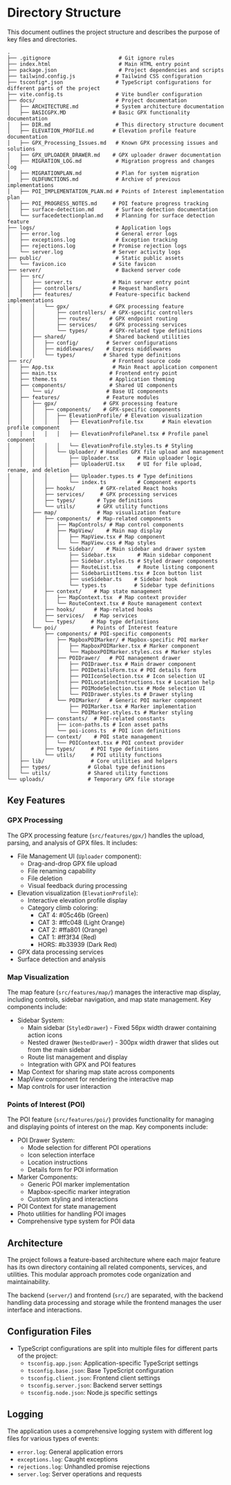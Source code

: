 # Directory Structure

This document outlines the project structure and describes the purpose of key files and directories.

```
.
├── .gitignore                      # Git ignore rules
├── index.html                      # Main HTML entry point
├── package.json                    # Project dependencies and scripts
├── tailwind.config.js             # Tailwind CSS configuration
├── tsconfig*.json                 # TypeScript configurations for different parts of the project
├── vite.config.ts                 # Vite bundler configuration
├── docs/                          # Project documentation
│   ├── ARCHITECTURE.md            # System architecture documentation
│   ├── BASICGPX.MD               # Basic GPX functionality documentation
│   ├── DIR.md                     # This directory structure document
│   ├── ELEVATION_PROFILE.md      # Elevation profile feature documentation
│   ├── GPX_Processing_Issues.md   # Known GPX processing issues and solutions
│   ├── GPX_UPLOADER_DRAWER.md    # GPX uploader drawer documentation
│   ├── MIGRATION_LOG.md           # Migration progress and changes log
│   ├── MIGRATIONPLAN.md           # Plan for system migration
│   ├── OLDFUNCTIONS.md            # Archive of previous implementations
│   ├── POI_IMPLEMENTATION_PLAN.md # Points of Interest implementation plan
│   ├── POI_PROGRESS_NOTES.md     # POI feature progress tracking
│   ├── surface-detection.md       # Surface detection documentation
│   └── surfacedetectionplan.md    # Planning for surface detection feature
├── logs/                          # Application logs
│   ├── error.log                  # General error logs
│   ├── exceptions.log             # Exception tracking
│   ├── rejections.log            # Promise rejection logs
│   └── server.log                # Server activity logs
├── public/                        # Static public assets
│   └── favicon.ico               # Site favicon
├── server/                        # Backend server code
│   ├── src/
│   │   ├── server.ts             # Main server entry point
│   │   ├── controllers/          # Request handlers
│   │   ├── features/            # Feature-specific backend implementations
│   │   │   └── gpx/             # GPX processing feature
│   │   │       ├── controllers/  # GPX-specific controllers
│   │   │       ├── routes/      # GPX endpoint routing
│   │   │       ├── services/    # GPX processing services
│   │   │       └── types/       # GPX-related type definitions
│   │   ├── shared/              # Shared backend utilities
│   │   │   ├── config/         # Server configurations
│   │   │   ├── middlewares/    # Express middlewares
│   │   │   └── types/         # Shared type definitions
├── src/                          # Frontend source code
│   ├── App.tsx                   # Main React application component
│   ├── main.tsx                 # Frontend entry point
│   ├── theme.ts                 # Application theming
│   ├── components/              # Shared UI components
│   │   └── ui/                 # Base UI components
│   ├── features/               # Feature modules
│   │   ├── gpx/               # GPX processing feature
│   │   │   ├── components/    # GPX-specific components
│   │   │   │   ├── ElevationProfile/ # Elevation visualization
│   │   │   │   │   ├── ElevationProfile.tsx      # Main elevation profile component
│   │   │   │   │   ├── ElevationProfilePanel.tsx # Profile panel component
│   │   │   │   │   └── ElevationProfile.styles.ts # Styling
│   │   │   │   └── Uploader/ # Handles GPX file upload and management
│   │   │   │       ├── Uploader.tsx      # Main uploader logic
│   │   │   │       ├── UploaderUI.tsx    # UI for file upload, rename, and deletion
│   │   │   │       ├── Uploader.types.ts # Type definitions
│   │   │   │       └── index.ts          # Component exports
│   │   │   ├── hooks/        # GPX-related React hooks
│   │   │   ├── services/     # GPX processing services
│   │   │   ├── types/       # Type definitions
│   │   │   └── utils/       # GPX utility functions
│   │   ├── map/             # Map visualization feature
│   │   │   ├── components/  # Map-related components
│   │   │   │   ├── MapControls/ # Map control components
│   │   │   │   ├── MapView/    # Main map display
│   │   │   │   │   ├── MapView.tsx # Map component
│   │   │   │   │   └── MapView.css # Map styles
│   │   │   │   └── Sidebar/    # Main sidebar and drawer system
│   │   │   │       ├── Sidebar.tsx       # Main sidebar component
│   │   │   │       ├── Sidebar.styles.ts # Styled drawer components
│   │   │   │       ├── RouteList.tsx     # Route listing component
│   │   │   │       ├── SidebarListItems.tsx # Icon button list
│   │   │   │       ├── useSidebar.ts    # Sidebar hook
│   │   │   │       └── types.ts         # Sidebar type definitions
│   │   │   ├── context/    # Map state management
│   │   │   │   ├── MapContext.tsx  # Map context provider
│   │   │   │   └── RouteContext.tsx # Route management context
│   │   │   ├── hooks/      # Map-related hooks
│   │   │   ├── services/   # Map services
│   │   │   └── types/     # Map type definitions
│   │   └── poi/           # Points of Interest feature
│   │       ├── components/ # POI-specific components
│   │       │   ├── MapboxPOIMarker/ # Mapbox-specific POI marker
│   │       │   │   ├── MapboxPOIMarker.tsx # Marker component
│   │       │   │   └── MapboxPOIMarker.styles.css # Marker styles
│   │       │   ├── POIDrawer/   # POI management drawer
│   │       │   │   ├── POIDrawer.tsx # Main drawer component
│   │       │   │   ├── POIDetailsForm.tsx # POI details form
│   │       │   │   ├── POIIconSelection.tsx # Icon selection UI
│   │       │   │   ├── POILocationInstructions.tsx # Location help
│   │       │   │   ├── POIModeSelection.tsx # Mode selection UI
│   │       │   │   └── POIDrawer.styles.ts # Drawer styling
│   │       │   └── POIMarker/   # Generic POI marker component
│   │       │       ├── POIMarker.tsx # Marker implementation
│   │       │       └── POIMarker.styles.ts # Marker styling
│   │       ├── constants/  # POI-related constants
│   │       │   ├── icon-paths.ts # Icon asset paths
│   │       │   └── poi-icons.ts  # POI icon definitions
│   │       ├── context/    # POI state management
│   │       │   └── POIContext.tsx # POI context provider
│   │       ├── types/     # POI type definitions
│   │       └── utils/     # POI utility functions
│   ├── lib/               # Core utilities and helpers
│   ├── types/            # Global type definitions
│   └── utils/            # Shared utility functions
└── uploads/              # Temporary GPX file storage
```

## Key Features

### GPX Processing
The GPX processing feature (`src/features/gpx/`) handles the upload, parsing, and analysis of GPX files. It includes:
- File Management UI (`Uploader` component):
  - Drag-and-drop GPX file upload
  - File renaming capability
  - File deletion
  - Visual feedback during processing
- Elevation visualization (`ElevationProfile`):
  - Interactive elevation profile display
  - Category climb coloring:
    - CAT 4: #05c46b (Green)
    - CAT 3: #ffc048 (Light Orange)
    - CAT 2: #ffa801 (Orange)
    - CAT 1: #ff3f34 (Red)
    - HORS: #b33939 (Dark Red)
- GPX data processing services
- Surface detection and analysis

### Map Visualization
The map feature (`src/features/map/`) manages the interactive map display, including controls, sidebar navigation, and map state management. Key components include:
- Sidebar System:
  - Main sidebar (`StyledDrawer`) - Fixed 56px width drawer containing action icons
  - Nested drawer (`NestedDrawer`) - 300px width drawer that slides out from the main sidebar
  - Route list management and display
  - Integration with GPX and POI features
- Map Context for sharing map state across components
- MapView component for rendering the interactive map
- Map controls for user interaction

### Points of Interest (POI)
The POI feature (`src/features/poi/`) provides functionality for managing and displaying points of interest on the map. Key components include:
- POI Drawer System:
  - Mode selection for different POI operations
  - Icon selection interface
  - Location instructions
  - Details form for POI information
- Marker Components:
  - Generic POI marker implementation
  - Mapbox-specific marker integration
  - Custom styling and interactions
- POI Context for state management
- Photo utilities for handling POI images
- Comprehensive type system for POI data

## Architecture

The project follows a feature-based architecture where each major feature has its own directory containing all related components, services, and utilities. This modular approach promotes code organization and maintainability.

The backend (`server/`) and frontend (`src/`) are separated, with the backend handling data processing and storage while the frontend manages the user interface and interactions.

## Configuration Files

- TypeScript configurations are split into multiple files for different parts of the project:
  - `tsconfig.app.json`: Application-specific TypeScript settings
  - `tsconfig.base.json`: Base TypeScript configuration
  - `tsconfig.client.json`: Frontend client settings
  - `tsconfig.server.json`: Backend server settings
  - `tsconfig.node.json`: Node.js specific settings

## Logging

The application uses a comprehensive logging system with different log files for various types of events:
- `error.log`: General application errors
- `exceptions.log`: Caught exceptions
- `rejections.log`: Unhandled promise rejections
- `server.log`: Server operations and requests
